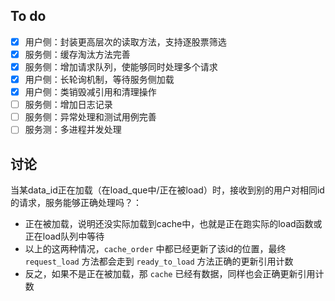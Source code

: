 ## To do
- [x] 用户侧：封装更高层次的读取方法，支持逐股票筛选
- [x] 服务侧：缓存淘汰方法完善
- [x] 服务侧：增加请求队列，使能够同时处理多个请求
- [x] 用户侧：长轮询机制，等待服务侧加载
- [x] 用户侧：类销毁减引用和清理操作
- [ ] 服务侧：增加日志记录
- [ ] 服务侧：异常处理和测试用例完善
- [ ] 服务测：多进程并发处理

## 讨论
当某data_id正在加载（在load_que中/正在被load）时，接收到别的用户对相同id的请求，服务能够正确处理吗？：
- 正在被加载，说明还没实际加载到cache中，也就是正在跑实际的load函数或正在load队列中等待
- 以上的这两种情况，`cache_order` 中都已经更新了该id的位置，最终 `request_load` 方法都会走到 `ready_to_load` 方法正确的更新引用计数
- 反之，如果不是正在被加载，那 `cache` 已经有数据，同样也会正确更新引用计数